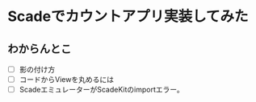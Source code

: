 # Scadeでカウントアプリ実装してみた



## わからんとこ
- [ ] 影の付け方
- [ ] コードからViewを丸めるには
- [ ] ScadeエミュレーターがScadeKitのimportエラー。
